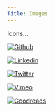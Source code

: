 ```yaml
---
Title: Images
---
```


Icons...

[![Github](%assets_url%/files/72/smuu96418esue7pecst4la4h500446/github32.jpg)](%assets_url%/files/72/smuu96418esue7pecst4la4h500446/github32.jpg)

[![Linkedin](%assets_url%/files/11/k8k2zzofdtgoc6d9tindevujvw81l0/linkedin.png)](%assets_url%/files/11/k8k2zzofdtgoc6d9tindevujvw81l0/linkedin.png)

[![Twitter](%assets_url%/files/fa/jwf84rf5lofzbs20zcb070h29s1qbx/twitter.jpg)](%assets_url%/files/fa/jwf84rf5lofzbs20zcb070h29s1qbx/twitter.jpg)

[![Vimeo](%assets_url%/files/eb/urjl7i096et4s5jjqpq9jxv0v3fxpc/vimeo.jpg)](%assets_url%/files/eb/urjl7i096et4s5jjqpq9jxv0v3fxpc/vimeo.jpg)

[![Goodreads](%assets_url%/files/5e/1k0ywu5a0n1iilueybg5py0yofmpgo/goodreads.png)](%assets_url%/files/5e/1k0ywu5a0n1iilueybg5py0yofmpgo/goodreads.png)
